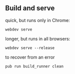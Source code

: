 ## Build and serve

quick, but runs only in Chrome:

```
webdev serve
```

longer, but runs in all browsers:

```
webdev serve --release
```

to recover from an error

```
pub run build_runner clean
```
